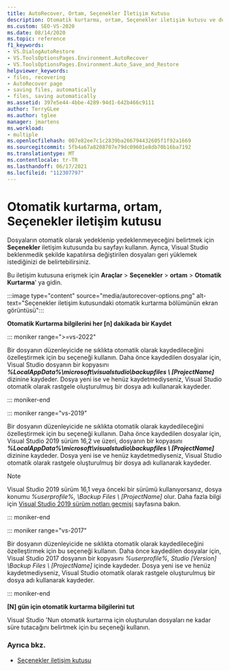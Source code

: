 ```yaml
---
title: AutoRecover, Ortam, Seçenekler İletişim Kutusu
description: Otomatik kurtarma, ortam, Seçenekler iletişim kutusu ve dosyaların otomatik olarak yedeklenip yedeklenmeyeceğini belirtmek için nasıl kullanıldığı hakkında bilgi edinin.
ms.custom: SEO-VS-2020
ms.date: 08/14/2020
ms.topic: reference
f1_keywords:
- VS.DialogAutoRestore
- VS.ToolsOptionsPages.Environment.AutoRecover
- VS.ToolsOptionsPages.Environment.Auto_Save_and_Restore
helpviewer_keywords:
- files, recovering
- AutoRecover page
- saving files, automatically
- files, saving automatically
ms.assetid: 397e5e44-4bbe-4289-94d1-642b466c9111
author: TerryGLee
ms.author: tglee
manager: jmartens
ms.workload:
- multiple
ms.openlocfilehash: 007e82ee7c1c2839ba266794432605f1f92a1669
ms.sourcegitcommit: 5fb4a67a8208707e79dc09601e8db70b16ba7192
ms.translationtype: MT
ms.contentlocale: tr-TR
ms.lasthandoff: 06/17/2021
ms.locfileid: "112307797"
---
```

# <a name="autorecover-environment-options-dialog-box"></a>Otomatik kurtarma, ortam, Seçenekler iletişim kutusu

Dosyaların otomatik olarak yedeklenip yedeklenmeyeceğini belirtmek için **Seçenekler** iletişim kutusunda bu sayfayı kullanın. Ayrıca, Visual Studio beklenmedik şekilde kapatılırsa değiştirilen dosyaları geri yüklemek istediğinizi de belirtebilirsiniz.

Bu iletişim kutusuna erişmek için **Araçlar**  >  **Seçenekler**  >  **ortam**  >  **Otomatik Kurtarma**' ya gidin.

:::image type="content" source="media/autorecover-options.png" alt-text="Seçenekler iletişim kutusundaki otomatik kurtarma bölümünün ekran görüntüsü":::

**Otomatik Kurtarma bilgilerini her [n] dakikada bir Kaydet**

::: moniker range=">=vs-2022"

Bir dosyanın düzenleyicide ne sıklıkta otomatik olarak kaydedileceğini özelleştirmek için bu seçeneği kullanın. Daha önce kaydedilen dosyalar için, Visual Studio dosyanın bir kopyasını ***%LocalAppData%\microsoft\visualstudio\backupfiles \\ [ProjectName]*** dizinine kaydeder. Dosya yeni ise ve henüz kaydetmediyseniz, Visual Studio otomatik olarak rastgele oluşturulmuş bir dosya adı kullanarak kaydeder.

::: moniker-end

::: moniker range="vs-2019"

Bir dosyanın düzenleyicide ne sıklıkta otomatik olarak kaydedileceğini özelleştirmek için bu seçeneği kullanın. Daha önce kaydedilen dosyalar için, Visual Studio 2019 sürüm 16,2 ve üzeri, dosyanın bir kopyasını ***%LocalAppData%\microsoft\visualstudio\backupfiles \\ [ProjectName]*** dizinine kaydeder. Dosya yeni ise ve henüz kaydetmediyseniz, Visual Studio otomatik olarak rastgele oluşturulmuş bir dosya adı kullanarak kaydeder.

> [!NOTE]
> Visual Studio 2019 sürüm 16,1 veya önceki bir sürümü kullanıyorsanız, dosya konumu *%userprofile%\, \Backup Files \\ [ProjectName]* olur. Daha fazla bilgi için [Visual Studio 2019 sürüm notları geçmişi](/visualstudio/releases/2019/release-notes-history/) sayfasına bakın.

::: moniker-end

::: moniker range="vs-2017"

Bir dosyanın düzenleyicide ne sıklıkta otomatik olarak kaydedileceğini özelleştirmek için bu seçeneği kullanın. Daha önce kaydedilen dosyalar için, Visual Studio 2017 dosyanın bir kopyasını *%userprofile%\, Studio [Version] \Backup Files \\ [ProjectName]* içinde kaydeder. Dosya yeni ise ve henüz kaydetmediyseniz, Visual Studio otomatik olarak rastgele oluşturulmuş bir dosya adı kullanarak kaydeder.

::: moniker-end

**[N] gün için otomatik kurtarma bilgilerini tut**

Visual Studio 'Nun otomatik kurtarma için oluşturulan dosyaları ne kadar süre tutacağını belirtmek için bu seçeneği kullanın.

### <a name="see-also"></a>Ayrıca bkz.

- [Seçenekler iletişim kutusu](../../ide/reference/options-dialog-box-visual-studio.md)
